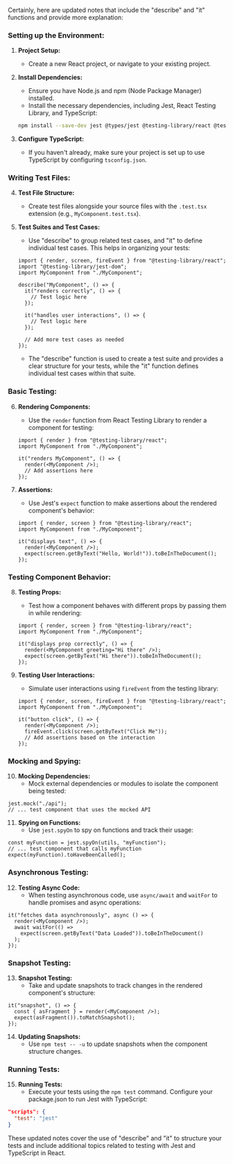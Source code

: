 Certainly, here are updated notes that include the "describe" and "it" functions and provide more explanation:

### Setting up the Environment:

1. **Project Setup:**

   - Create a new React project, or navigate to your existing project.

2. **Install Dependencies:**

   - Ensure you have Node.js and npm (Node Package Manager) installed.
   - Install the necessary dependencies, including Jest, React Testing Library, and TypeScript:

   ```bash
   npm install --save-dev jest @types/jest @testing-library/react @testing-library/jest-dom @testing-library/user-event
   ```

3. **Configure TypeScript:**
   - If you haven't already, make sure your project is set up to use TypeScript by configuring `tsconfig.json`.

### Writing Test Files:

4. **Test File Structure:**

   - Create test files alongside your source files with the `.test.tsx` extension (e.g., `MyComponent.test.tsx`).

5. **Test Suites and Test Cases:**

   - Use "describe" to group related test cases, and "it" to define individual test cases. This helps in organizing your tests:

   ```tsx
   import { render, screen, fireEvent } from "@testing-library/react";
   import "@testing-library/jest-dom";
   import MyComponent from "./MyComponent";

   describe("MyComponent", () => {
     it("renders correctly", () => {
       // Test logic here
     });

     it("handles user interactions", () => {
       // Test logic here
     });

     // Add more test cases as needed
   });
   ```

   - The "describe" function is used to create a test suite and provides a clear structure for your tests, while the "it" function defines individual test cases within that suite.

### Basic Testing:

6. **Rendering Components:**

   - Use the `render` function from React Testing Library to render a component for testing:

   ```tsx
   import { render } from "@testing-library/react";
   import MyComponent from "./MyComponent";

   it("renders MyComponent", () => {
     render(<MyComponent />);
     // Add assertions here
   });
   ```

7. **Assertions:**

   - Use Jest's `expect` function to make assertions about the rendered component's behavior:

   ```tsx
   import { render, screen } from "@testing-library/react";
   import MyComponent from "./MyComponent";

   it("displays text", () => {
     render(<MyComponent />);
     expect(screen.getByText("Hello, World!")).toBeInTheDocument();
   });
   ```

### Testing Component Behavior:

8. **Testing Props:**

   - Test how a component behaves with different props by passing them in while rendering:

   ```tsx
   import { render, screen } from "@testing-library/react";
   import MyComponent from "./MyComponent";

   it("displays prop correctly", () => {
     render(<MyComponent greeting="Hi there" />);
     expect(screen.getByText("Hi there")).toBeInTheDocument();
   });
   ```

9. **Testing User Interactions:**

   - Simulate user interactions using `fireEvent` from the testing library:

   ```tsx
   import { render, screen, fireEvent } from "@testing-library/react";
   import MyComponent from "./MyComponent";

   it("button click", () => {
     render(<MyComponent />);
     fireEvent.click(screen.getByText("Click Me"));
     // Add assertions based on the interaction
   });
   ```

### Mocking and Spying:

10. **Mocking Dependencies:**
    - Mock external dependencies or modules to isolate the component being tested:

```tsx
jest.mock("./api");
// ... test component that uses the mocked API
```

11. **Spying on Functions:**
    - Use `jest.spyOn` to spy on functions and track their usage:

```tsx
const myFunction = jest.spyOn(utils, "myFunction");
// ... test component that calls myFunction
expect(myFunction).toHaveBeenCalled();
```

### Asynchronous Testing:

12. **Testing Async Code:**
    - When testing asynchronous code, use `async/await` and `waitFor` to handle promises and async operations:

```tsx
it("fetches data asynchronously", async () => {
  render(<MyComponent />);
  await waitFor(() =>
    expect(screen.getByText("Data Loaded")).toBeInTheDocument()
  );
});
```

### Snapshot Testing:

13. **Snapshot Testing:**
    - Take and update snapshots to track changes in the rendered component's structure:

```tsx
it("snapshot", () => {
  const { asFragment } = render(<MyComponent />);
  expect(asFragment()).toMatchSnapshot();
});
```

14. **Updating Snapshots:**
    - Use `npm test -- -u` to update snapshots when the component structure changes.

### Running Tests:

15. **Running Tests:**
    - Execute your tests using the `npm test` command. Configure your package.json to run Jest with TypeScript:

```json
"scripts": {
  "test": "jest"
}
```

These updated notes cover the use of "describe" and "it" to structure your tests and include additional topics related to testing with Jest and TypeScript in React.
